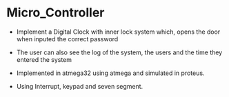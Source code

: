 # Micro_Controller

- Implement a Digital Clock with inner lock system which, opens the door when inputed the correct password

- The user can also see the log of the system, the users and the time they entered the system

- Implemented in atmega32 using atmega and simulated in proteus.

- Using Interrupt, keypad and seven segment.
